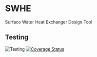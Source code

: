 # SWHE

Surface Water Heat Exchanger Design Tool

## Testing

![Testing](https://github.com/mitchute/SWHE/workflows/Python%20Testing/badge.svg) [![Coverage Status](https://coveralls.io/repos/github/mitchute/SWHE/badge.svg?branch=main)](https://coveralls.io/github/mitchute/SWHE?branch=main)
